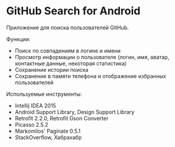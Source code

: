 # GitHub Search for Android
Приложение для поиска пользователей GitHub.

Функции:

* Поиск по совпадениям в логине и имени
* Просмотр информации о пользователе (логин, имя, аватар, контактные данные, некоторая статистика)
* Сохранение истории поиска
* Сохранение в памяти телефона и отображение избранных пользователей

Используемые инструменты:

* Intellij IDEA 2015
* Android Support Library, Design Support Library
* Retrofit 2.2.0, Retrofit Gson Converter
* Picasso 2.5.2
* Markomilos' Paginate 0.5.1
* StackOverflow, Хабрахабр